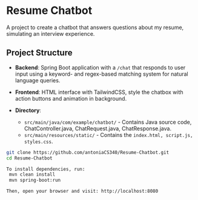 # Resume Chatbot

A project to create a chatbot that answers questions about my resume, simulating an interview experience.

## Project Structure
- **Backend**: Spring Boot application with a `/chat` that responds to user input using a keyword- and regex-based matching system for natural language queries.

- **Frontend**: HTML interface with TailwindCSS, style the chatbox with action buttons and animation in background.
- **Directory**:
  - `src/main/java/com/example/chatbot/` - Contains Java source code, ChatController.java, ChatRequest.java, ChatResponse.java.
  - `src/main/resources/static/` - Contains the `index.html, script.js, styles.css`.

```bash
git clone https://github.com/antoniaCS340/Resume-Chatbot.git
cd Resume-Chatbot

To install dependencies, run:
 mvn clean install
 mvn spring-boot:run

Then, open your browser and visit: http://localhost:8080
